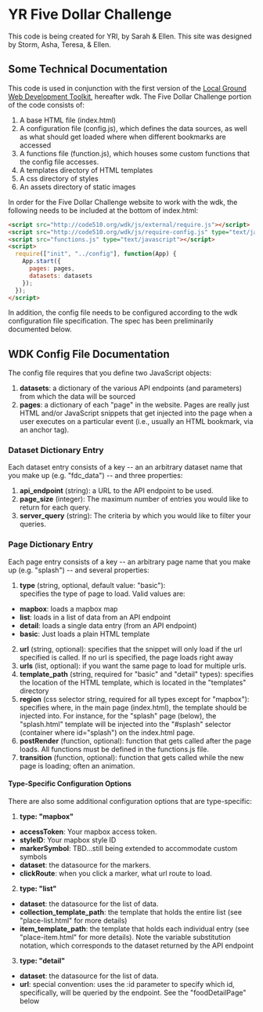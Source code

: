 # YR Five Dollar Challenge

This code is being created for YRI, by Sarah & Ellen. This site was designed by Storm, Asha, Teresa, & Ellen. 

## Some Technical Documentation
This code is used in conjunction with the first version of the [Local Ground Web Development Toolkit](https://github.com/vanwars/lg-web-toolkit), hereafter wdk. The Five Dollar Challenge portion of the code consists of:

1. A base HTML file (index.html)
2. A configuration file (config.js), which defines the data sources, as well as what should get loaded where when different bookmarks are accessed
3. A functions file (function.js), which houses some custom functions that the config file accesses.
4. A templates directory of HTML templates
5. A css directory of styles
6. An assets directory of static images

In order for the Five Dollar Challenge website to work with the wdk, the following needs to be included at the bottom of index.html:

```HTML
<script src="http://code510.org/wdk/js/external/require.js"></script>
<script src="http://code510.org/wdk/js/require-config.js" type="text/javascript"></script>
<script src="functions.js" type="text/javascript"></script>
<script>
  require(["init", "../config"], function(App) {
    App.start({
      pages: pages,
      datasets: datasets
    });
  });
</script>
```

In addition, the config file needs to be configured according to the wdk configuration file specification. The spec has been preliminarily documented below.


## WDK Config File Documentation
The config file requires that you define two JavaScript objects:
1. **datasets**: a dictionary of the various API endpoints (and parameters) from which the data will be sourced
2. **pages**: a dictionary of each "page" in the website. Pages are really just HTML and/or JavaScript snippets that get injected into the page when a user executes on a particular event (i.e., usually an HTML bookmark, via an anchor tag).

### Dataset Dictionary Entry
Each dataset entry consists of a key -- an an arbitrary dataset name that you make up (e.g. "fdc_data") -- and three properties:

1. **api_endpoint** (string): a URL to the API endpoint to be used.
2. **page_size** (integer): The maximum number of entries you would like to return for each query.
3. **server_query** (string): The criteria by which you would like to filter your queries.

### Page Dictionary Entry
Each page entry consists of a key -- an arbitrary page name that you make up (e.g. "splash") -- and several properties:

1. **type** (string, optional, default value: "basic"):<br> 
   specifies the type of page to load. Valid values are:
  * **mapbox**: loads a mapbox map
  * **list**: loads in a list of data from an API endpoint
  * **detail**: loads a single data entry (from an API endpoint)
  * **basic**: Just loads a plain HTML template

2. **url** (string, optional): specifies that the snippet will only load if the url specified is called. If no url is specified, the page loads right away
3. **urls** (list, optional): if you want the same page to load for multiple urls.
4. **template_path** (string, required for "basic" and "detail" types): specifies the location of the HTML template, which is located in the "templates" directory
5. **region** (css selector string, required for all types except for "mapbox"): specifies where, in the main page (index.html), the template should be injected into. For instance, for the "splash" page (below), the "splash.html" template will be injected into the "#splash" selector (container where id="splash") on the index.html page.
6. **postRender** (function, optional): function that gets called after the page loads. All functions must be defined in the functions.js file.
7. **transition** (function, optional): function that gets called while the new page is loading; often an animation.

#### Type-Specific Configuration Options
There are also some additional configuration options that are type-specific:

1. **type: "mapbox"**
  * **accessToken**: Your mapbox access token.
  * **styleID**: Your mapbox style ID
  * **markerSymbol**: TBD...still being extended to accommodate custom symbols
  * **dataset**: the datasource for the markers.
  * **clickRoute**: when you click a marker, what url route to load.

2. **type: "list"**
  * **dataset**: the datasource for the list of data.
  * **collection_template_path**: the template that holds the entire list (see "place-list.html" for more details)
  * **item_template_path**: the template that holds each individual entry (see "place-item.html" for more details). Note the variable substitution notation, which corresponds to the dataset returned by the API endpoint

3. **type: "detail"**
  * **dataset**: the datasource for the list of data.
  * **url**: special convention: uses the :id parameter to specify which id, specifically, will be queried by the endpoint. See the "foodDetailPage" below
